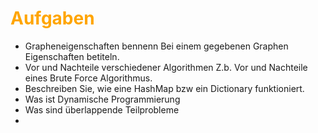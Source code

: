 # <font color = "orange">Aufgaben</font>
- Grapheneigenschaften bennenn
	Bei einem gegebenen Graphen Eigenschaften betiteln.
- Vor und Nachteile verschiedener Algorithmen
	Z.b. Vor und Nachteile eines Brute Force Algorithmus.
- Beschreiben Sie, wie eine HashMap bzw ein Dictionary funktioniert.
- Was ist Dynamische Programmierung
- Was sind überlappende Teilprobleme
- 